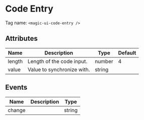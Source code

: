 # Code Entry

Tag name: `<magic-ui-code-entry />`

## Attributes

| Name   | Description                | Type   | Default |
| ------ | -------------------------- | ------ | ------- |
| length | Length of the code input.  | number | 4       |
| value  | Value to synchronize with. | string |

## Events

| Name   | Description | Type   |
| ------ | ----------- | ------ |
| change |             | string |
